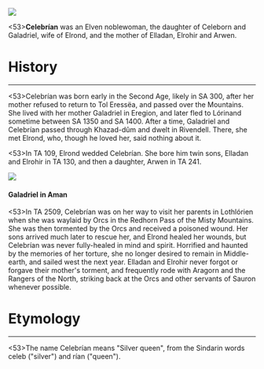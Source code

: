 ![](characters/galadriel/7.jpg)

<53>**Celebrían** was an Elven noblewoman, the daughter of Celeborn and Galadriel, wife of Elrond, and the mother of Elladan, Elrohir and Arwen.

# History
---

<53>Celebrían was born early in the Second Age, likely in SA 300, after her mother refused to return to Tol Eressëa, and passed over the Mountains. She lived with her mother Galadriel in Eregion, and later fled to Lórinand sometime between SA 1350 and SA 1400. After a time, Galadriel and Celebrían passed through Khazad-dûm and dwelt in Rivendell. There, she met Elrond, who, though he loved her, said nothing about it.

<53>In TA 109, Elrond wedded Celebrían. She bore him twin sons, Elladan and Elrohir in TA 130, and then a daughter, Arwen in TA 241.

![](characters/galadriel/2.jpg)

#### Galadriel in Aman

<53>In TA 2509, Celebrían was on her way to visit her parents in Lothlórien when she was waylaid by Orcs in the Redhorn Pass of the Misty Mountains. She was then tormented by the Orcs and received a poisoned wound. Her sons arrived much later to rescue her, and Elrond healed her wounds, but Celebrían was never fully-healed in mind and spirit. Horrified and haunted by the memories of her torture, she no longer desired to remain in Middle-earth, and sailed west the next year. Elladan and Elrohir never forgot or forgave their mother's torment, and frequently rode with Aragorn and the Rangers of the North, striking back at the Orcs and other servants of Sauron whenever possible.

# Etymology

---

<53>The name Celebrían means "Silver queen", from the Sindarin words celeb ("silver") and rían ("queen").
